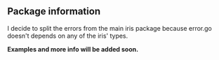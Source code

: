 ## Package information

I decide to split the errors from the main iris package because error.go doesn't depends on any of the iris' types.


**Examples and more info will be added soon.**
